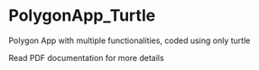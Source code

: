 # PolygonApp_Turtle
Polygon App with multiple functionalities, coded using only turtle

Read PDF documentation for more details 
